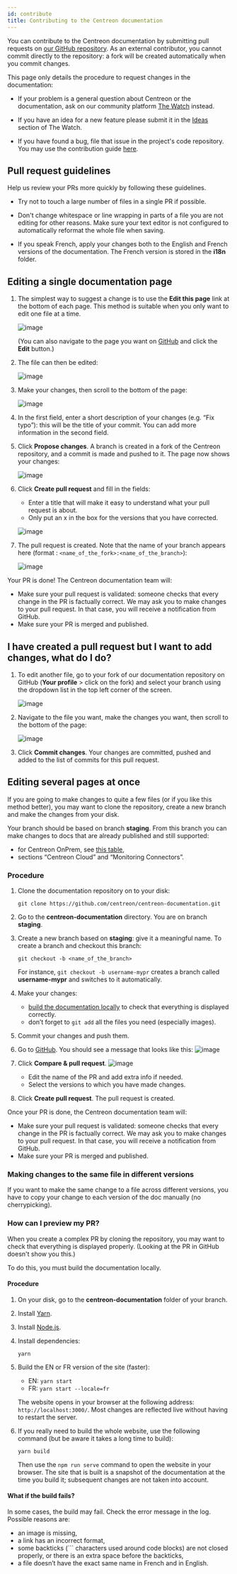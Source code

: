 ```yaml
---
id: contribute
title: Contributing to the Centreon documentation
---
```


You can contribute to the Centreon documentation by submitting pull requests on [our GitHub repository](https://github.com/centreon/centreon-documentation). As an external contributor, you cannot commit directly to the repository: a fork will be created automatically when you commit changes.

This page only details the procedure to request changes in the documentation:
* If your problem is a general question about Centreon or the documentation, ask on our community platform [The Watch](https://thewatch.centreon.com/) instead.

* If you have an idea for a new feature please submit it in the [Ideas](https://thewatch.centreon.com/ideas) section of The Watch.

* If you have found a bug, file that issue in the project's code repository. You may use the contribution guide [here](https://github.com/centreon/.github/blob/master/CONTRIBUTING.md).

## Pull request guidelines

Help us review your PRs more quickly by following these guidelines.

* Try not to touch a large number of files in a single PR if possible.

* Don't change whitespace or line wrapping in parts of a file you are not editing for other reasons. Make sure your text editor is not configured to automatically reformat the whole file when saving.

* If you speak French, apply your changes both to the English and French versions of the documentation. The French version is stored in the **i18n** folder.

## Editing a single documentation page

1. The simplest way to suggest a change is to use the **Edit this page** link at the bottom of each page. This method is suitable when you only want to edit one file at a time.

   ![image](../assets/resources/edit_this_page.png)

   (You can also navigate to the page you want on [GitHub](https://github.com/centreon/centreon-documentation) and click the **Edit** button.)

2. The file can then be edited:

   ![image](../assets/resources/editable_page.png)

3. Make your changes, then scroll to the bottom of the page:

   ![image](../assets/resources/propose_changes.png)

4. In the first field, enter a short description of your changes (e.g. “Fix typo”): this will be the title of your commit. You can add more information in the second field.
5. Click **Propose changes**. A branch is created in a fork of the Centreon repository, and a commit is made and pushed to it. The page now shows your changes:

   ![image](../assets/resources/propose_changes2.png)

6. Click **Create pull request** and fill in the fields:

   * Enter a title that will make it easy to understand what your pull request is about.
   * Only put an x in the box for the versions that you have corrected.

    ![image](../assets/resources/open_pr.png)

7. The pull request is created. Note that the name of your branch appears here (format : `<name_of_the_fork>:<name_of_the_branch>`):

    ![image](../assets/resources/pr_with_branch_name.png)

Your PR is done! The Centreon documentation team will:

* Make sure your pull request is validated: someone checks that every change in the PR is factually correct. We may ask you to make changes to your pull request. In that case, you will receive a notification from GitHub.
* Make sure your PR is merged and published.

## I have created a pull request but I want to add changes, what do I do?

1. To edit another file, go to your fork of our documentation repository on GitHub (**Your profile** > click on the fork) and select your branch using the dropdown list in the top left corner of the screen.

   ![image](../assets/resources/edit_branch.png)

2. Navigate to the file you want, make the changes you want, then scroll to the bottom of the page:

   ![image](../assets/resources/commit_to_branch.png)

3. Click **Commit changes**. Your changes are committed, pushed and added to the list of commits for this pull request.

## Editing several pages at once

If you are going to make changes to quite a few files (or if you like this method better), you may want to clone the repository, create a new branch and make the changes from your disk.

Your branch should be based on branch **staging**. From this branch you can make changes to docs that are already published and still supported:

* for Centreon OnPrem, see [this table](../installation/prerequisites.md#operating-systems),
* sections “Centreon Cloud” and “Monitoring Connectors”.

### Procedure

1. Clone the documentation repository on to your disk:

   ```shell
   git clone https://github.com/centreon/centreon-documentation.git
   ```

2. Go to the **centreon-documentation** directory. You are on branch **staging**.
3. Create a new branch based on **staging**: give it a meaningful name. To create a branch and checkout this branch:

   ```shell
   git checkout -b <name_of_the_branch>
   ```

   For instance, `git checkout -b username-mypr` creates a branch called **username-mypr** and switches to it automatically.

4. Make your changes:

   * [build the documentation locally](#how-can-i-preview-my-pr) to check that everything is displayed correctly.
   * don’t forget to `git add` all the files you need (especially images).
5. Commit your changes and push them.
6. Go to [GitHub](https://github.com/centreon/centreon-documentation). You should see a message that looks like this:
   ![image](../assets/resources/compare_and_pull_request1.png)

7. Click **Compare & pull request**.
   ![image](../assets/resources/compare_and_pull_request2.png)

   * Edit the name of the PR and add extra info if needed.
   * Select the versions to which you have made changes.
8. Click **Create pull request**. The pull request is created.

Once your PR is done, the Centreon documentation team will:

* Make sure your pull request is validated: someone checks that every change in the PR is factually correct. We may ask you to make changes to your pull request. In that case, you will receive a notification from GitHub.
* Make sure your PR is merged and published.

### Making changes to the same file in different versions

If you want to make the same change to a file across different versions, you have to copy your change to each version of the doc manually (no cherrypicking).

### How can I preview my PR?

When you create a complex PR by cloning the repository, you may want to check that everything is displayed properly. (Looking at the PR in GitHub doesn't show you this.)

To do this, you must build the documentation locally.

#### Procedure

1. On your disk, go to the **centreon-documentation** folder of your branch.
2. Install [Yarn](https://classic.yarnpkg.com/lang/en/docs/install/#windows-stable).
3. Install [Node.js](https://nodejs.org/en/download/).
4. Install dependencies:

   ```shell
   yarn
   ```

5. Build the EN or FR version of the site (faster):
   * EN: `yarn start`
   * FR: `yarn start --locale=fr`

   The website opens in your browser at the following address: `http://localhost:3000/`.
   Most changes are reflected live without having to restart the server.
6. If you really need to build the whole website, use the following command (but be aware it takes a long time to build):

   ```shell
   yarn build
   ```

   Then use the `npm run serve` command to open the website in your browser. The site that is built is a snapshot of the documentation at the time you build it; subsequent changes are not taken into account.

#### What if the build fails?

In some cases, the build may fail. Check the error message in the log. Possible reasons are:

* an image is missing,
* a link has an incorrect format,
* some backticks (``` characters used around code blocks) are not closed properly, or there is an extra space before the backticks,
* a file doesn’t have the exact same name in French and in English.
